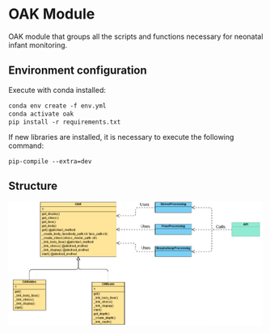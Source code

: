 # OAK Module
OAK module that groups all the scripts and functions necessary for neonatal infant monitoring.

## Environment configuration
Execute with conda installed:
```
conda env create -f env.yml
conda activate oak
pip install -r requirements.txt
```

If new libraries are installed, it is necessary to execute the following command:
```
pip-compile --extra=dev
```

## Structure

![Classes diagram](classes_diagram.png?raw=true)